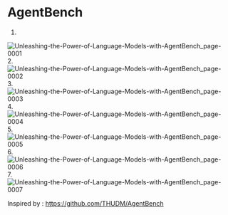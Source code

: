 # AgentBench



1.
![Unleashing-the-Power-of-Language-Models-with-AgentBench_page-0001](https://github.com/Rakib-data-scientist/AgentBench/assets/137823730/96011b3d-6340-4b46-8cac-f2ea19d80b7e)
2.
![Unleashing-the-Power-of-Language-Models-with-AgentBench_page-0002](https://github.com/Rakib-data-scientist/AgentBench/assets/137823730/1323705d-2131-4929-9c4d-638a0687e36a)
3.
![Unleashing-the-Power-of-Language-Models-with-AgentBench_page-0003](https://github.com/Rakib-data-scientist/AgentBench/assets/137823730/dab98735-5697-49d1-a73a-32eaaf154610)
4.
![Unleashing-the-Power-of-Language-Models-with-AgentBench_page-0004](https://github.com/Rakib-data-scientist/AgentBench/assets/137823730/aafdfd7a-102a-419a-9ecf-f205b2fdcb99)
5.
![Unleashing-the-Power-of-Language-Models-with-AgentBench_page-0005](https://github.com/Rakib-data-scientist/AgentBench/assets/137823730/879848e8-d00c-415b-b16f-5591681c6dc2)
6.
![Unleashing-the-Power-of-Language-Models-with-AgentBench_page-0006](https://github.com/Rakib-data-scientist/AgentBench/assets/137823730/63d26ebc-bf36-41af-bec7-9182efbf3c8a)
7.
![Unleashing-the-Power-of-Language-Models-with-AgentBench_page-0007](https://github.com/Rakib-data-scientist/AgentBench/assets/137823730/b9dc88bb-bcbb-451a-b6a2-cc8a2d2fd4db)

Inspired by : https://github.com/THUDM/AgentBench
